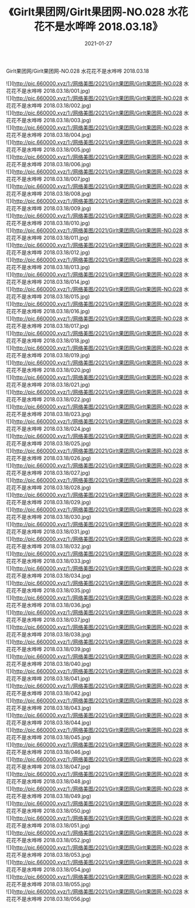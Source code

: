 ﻿---
layout: post
title:  《Girlt果团网/Girlt果团网-NO.028 水花花不是水哗哗 2018.03.18》
date:   2021-01-27
img: http://pic.660000.xyz/1:/网络美图/2021/Girlt果团网/Girlt果团网-NO.028 水花花不是水哗哗 2018.03.18/000.jpg
categories: [美女, 清纯, 唯美]
---

Girlt果团网/Girlt果团网-NO.028 水花花不是水哗哗 2018.03.18

 ![](http://pic.660000.xyz/1:/网络美图/2021/Girlt果团网/Girlt果团网-NO.028 水花花不是水哗哗 2018.03.18/001.jpg) <br>![](http://pic.660000.xyz/1:/网络美图/2021/Girlt果团网/Girlt果团网-NO.028 水花花不是水哗哗 2018.03.18/002.jpg) <br>![](http://pic.660000.xyz/1:/网络美图/2021/Girlt果团网/Girlt果团网-NO.028 水花花不是水哗哗 2018.03.18/003.jpg) <br>![](http://pic.660000.xyz/1:/网络美图/2021/Girlt果团网/Girlt果团网-NO.028 水花花不是水哗哗 2018.03.18/004.jpg) <br>![](http://pic.660000.xyz/1:/网络美图/2021/Girlt果团网/Girlt果团网-NO.028 水花花不是水哗哗 2018.03.18/005.jpg) <br>![](http://pic.660000.xyz/1:/网络美图/2021/Girlt果团网/Girlt果团网-NO.028 水花花不是水哗哗 2018.03.18/006.jpg) <br>![](http://pic.660000.xyz/1:/网络美图/2021/Girlt果团网/Girlt果团网-NO.028 水花花不是水哗哗 2018.03.18/007.jpg) <br>![](http://pic.660000.xyz/1:/网络美图/2021/Girlt果团网/Girlt果团网-NO.028 水花花不是水哗哗 2018.03.18/008.jpg) <br>![](http://pic.660000.xyz/1:/网络美图/2021/Girlt果团网/Girlt果团网-NO.028 水花花不是水哗哗 2018.03.18/009.jpg) <br>![](http://pic.660000.xyz/1:/网络美图/2021/Girlt果团网/Girlt果团网-NO.028 水花花不是水哗哗 2018.03.18/010.jpg) <br>![](http://pic.660000.xyz/1:/网络美图/2021/Girlt果团网/Girlt果团网-NO.028 水花花不是水哗哗 2018.03.18/011.jpg) <br>![](http://pic.660000.xyz/1:/网络美图/2021/Girlt果团网/Girlt果团网-NO.028 水花花不是水哗哗 2018.03.18/012.jpg) <br>![](http://pic.660000.xyz/1:/网络美图/2021/Girlt果团网/Girlt果团网-NO.028 水花花不是水哗哗 2018.03.18/013.jpg) <br>![](http://pic.660000.xyz/1:/网络美图/2021/Girlt果团网/Girlt果团网-NO.028 水花花不是水哗哗 2018.03.18/014.jpg) <br>![](http://pic.660000.xyz/1:/网络美图/2021/Girlt果团网/Girlt果团网-NO.028 水花花不是水哗哗 2018.03.18/015.jpg) <br>![](http://pic.660000.xyz/1:/网络美图/2021/Girlt果团网/Girlt果团网-NO.028 水花花不是水哗哗 2018.03.18/016.jpg) <br>![](http://pic.660000.xyz/1:/网络美图/2021/Girlt果团网/Girlt果团网-NO.028 水花花不是水哗哗 2018.03.18/017.jpg) <br>![](http://pic.660000.xyz/1:/网络美图/2021/Girlt果团网/Girlt果团网-NO.028 水花花不是水哗哗 2018.03.18/018.jpg) <br>![](http://pic.660000.xyz/1:/网络美图/2021/Girlt果团网/Girlt果团网-NO.028 水花花不是水哗哗 2018.03.18/019.jpg) <br>![](http://pic.660000.xyz/1:/网络美图/2021/Girlt果团网/Girlt果团网-NO.028 水花花不是水哗哗 2018.03.18/020.jpg) <br>![](http://pic.660000.xyz/1:/网络美图/2021/Girlt果团网/Girlt果团网-NO.028 水花花不是水哗哗 2018.03.18/021.jpg) <br>![](http://pic.660000.xyz/1:/网络美图/2021/Girlt果团网/Girlt果团网-NO.028 水花花不是水哗哗 2018.03.18/022.jpg) <br>![](http://pic.660000.xyz/1:/网络美图/2021/Girlt果团网/Girlt果团网-NO.028 水花花不是水哗哗 2018.03.18/023.jpg) <br>![](http://pic.660000.xyz/1:/网络美图/2021/Girlt果团网/Girlt果团网-NO.028 水花花不是水哗哗 2018.03.18/024.jpg) <br>![](http://pic.660000.xyz/1:/网络美图/2021/Girlt果团网/Girlt果团网-NO.028 水花花不是水哗哗 2018.03.18/025.jpg) <br>![](http://pic.660000.xyz/1:/网络美图/2021/Girlt果团网/Girlt果团网-NO.028 水花花不是水哗哗 2018.03.18/026.jpg) <br>![](http://pic.660000.xyz/1:/网络美图/2021/Girlt果团网/Girlt果团网-NO.028 水花花不是水哗哗 2018.03.18/027.jpg) <br>![](http://pic.660000.xyz/1:/网络美图/2021/Girlt果团网/Girlt果团网-NO.028 水花花不是水哗哗 2018.03.18/028.jpg) <br>![](http://pic.660000.xyz/1:/网络美图/2021/Girlt果团网/Girlt果团网-NO.028 水花花不是水哗哗 2018.03.18/029.jpg) <br>![](http://pic.660000.xyz/1:/网络美图/2021/Girlt果团网/Girlt果团网-NO.028 水花花不是水哗哗 2018.03.18/030.jpg) <br>![](http://pic.660000.xyz/1:/网络美图/2021/Girlt果团网/Girlt果团网-NO.028 水花花不是水哗哗 2018.03.18/031.jpg) <br>![](http://pic.660000.xyz/1:/网络美图/2021/Girlt果团网/Girlt果团网-NO.028 水花花不是水哗哗 2018.03.18/032.jpg) <br>![](http://pic.660000.xyz/1:/网络美图/2021/Girlt果团网/Girlt果团网-NO.028 水花花不是水哗哗 2018.03.18/033.jpg) <br>![](http://pic.660000.xyz/1:/网络美图/2021/Girlt果团网/Girlt果团网-NO.028 水花花不是水哗哗 2018.03.18/034.jpg) <br>![](http://pic.660000.xyz/1:/网络美图/2021/Girlt果团网/Girlt果团网-NO.028 水花花不是水哗哗 2018.03.18/035.jpg) <br>![](http://pic.660000.xyz/1:/网络美图/2021/Girlt果团网/Girlt果团网-NO.028 水花花不是水哗哗 2018.03.18/036.jpg) <br>![](http://pic.660000.xyz/1:/网络美图/2021/Girlt果团网/Girlt果团网-NO.028 水花花不是水哗哗 2018.03.18/037.jpg) <br>![](http://pic.660000.xyz/1:/网络美图/2021/Girlt果团网/Girlt果团网-NO.028 水花花不是水哗哗 2018.03.18/038.jpg) <br>![](http://pic.660000.xyz/1:/网络美图/2021/Girlt果团网/Girlt果团网-NO.028 水花花不是水哗哗 2018.03.18/039.jpg) <br>![](http://pic.660000.xyz/1:/网络美图/2021/Girlt果团网/Girlt果团网-NO.028 水花花不是水哗哗 2018.03.18/040.jpg) <br>![](http://pic.660000.xyz/1:/网络美图/2021/Girlt果团网/Girlt果团网-NO.028 水花花不是水哗哗 2018.03.18/041.jpg) <br>![](http://pic.660000.xyz/1:/网络美图/2021/Girlt果团网/Girlt果团网-NO.028 水花花不是水哗哗 2018.03.18/042.jpg) <br>![](http://pic.660000.xyz/1:/网络美图/2021/Girlt果团网/Girlt果团网-NO.028 水花花不是水哗哗 2018.03.18/043.jpg) <br>![](http://pic.660000.xyz/1:/网络美图/2021/Girlt果团网/Girlt果团网-NO.028 水花花不是水哗哗 2018.03.18/044.jpg) <br>![](http://pic.660000.xyz/1:/网络美图/2021/Girlt果团网/Girlt果团网-NO.028 水花花不是水哗哗 2018.03.18/045.jpg) <br>![](http://pic.660000.xyz/1:/网络美图/2021/Girlt果团网/Girlt果团网-NO.028 水花花不是水哗哗 2018.03.18/046.jpg) <br>![](http://pic.660000.xyz/1:/网络美图/2021/Girlt果团网/Girlt果团网-NO.028 水花花不是水哗哗 2018.03.18/047.jpg) <br>![](http://pic.660000.xyz/1:/网络美图/2021/Girlt果团网/Girlt果团网-NO.028 水花花不是水哗哗 2018.03.18/048.jpg) <br>![](http://pic.660000.xyz/1:/网络美图/2021/Girlt果团网/Girlt果团网-NO.028 水花花不是水哗哗 2018.03.18/049.jpg) <br>![](http://pic.660000.xyz/1:/网络美图/2021/Girlt果团网/Girlt果团网-NO.028 水花花不是水哗哗 2018.03.18/050.jpg) <br>![](http://pic.660000.xyz/1:/网络美图/2021/Girlt果团网/Girlt果团网-NO.028 水花花不是水哗哗 2018.03.18/051.jpg) <br>![](http://pic.660000.xyz/1:/网络美图/2021/Girlt果团网/Girlt果团网-NO.028 水花花不是水哗哗 2018.03.18/052.jpg) <br>![](http://pic.660000.xyz/1:/网络美图/2021/Girlt果团网/Girlt果团网-NO.028 水花花不是水哗哗 2018.03.18/053.jpg) <br>![](http://pic.660000.xyz/1:/网络美图/2021/Girlt果团网/Girlt果团网-NO.028 水花花不是水哗哗 2018.03.18/054.jpg) <br>![](http://pic.660000.xyz/1:/网络美图/2021/Girlt果团网/Girlt果团网-NO.028 水花花不是水哗哗 2018.03.18/055.jpg) <br>![](http://pic.660000.xyz/1:/网络美图/2021/Girlt果团网/Girlt果团网-NO.028 水花花不是水哗哗 2018.03.18/056.jpg) <br>